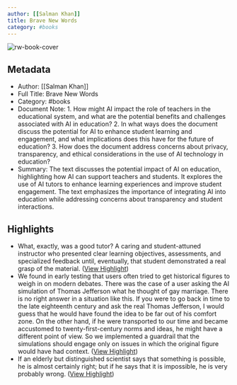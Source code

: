 ```yaml
---
author: [[Salman Khan]]
title: Brave New Words
category: #books
---
```

![rw-book-cover](https://readwise-assets.s3.amazonaws.com/media/reader/parsed_document_assets/174193013/j6VdHzVclsWFvMG94VkM_pot50_fBs5BCu_emKVQYFs-cove_bGRA24K.jpg)

## Metadata
- Author: [[Salman Khan]]
- Full Title: Brave New Words
- Category: #books
- Document Note: 1. How might AI impact the role of teachers in the educational system, and what are the potential benefits and challenges associated with AI in education?
   2. In what ways does the document discuss the potential for AI to enhance student learning and engagement, and what implications does this have for the future of education?
   3. How does the document address concerns about privacy, transparency, and ethical considerations in the use of AI technology in education?
- Summary: The text discusses the potential impact of AI on education, highlighting how AI can support teachers and students. It explores the use of AI tutors to enhance learning experiences and improve student engagement. The text emphasizes the importance of integrating AI into education while addressing concerns about transparency and student interactions.

## Highlights
- What, exactly, was a good tutor? A caring and student-attuned instructor who presented clear learning objectives, assessments, and specialized feedback until, eventually, that student demonstrated a real grasp of the material. ([View Highlight](https://read.readwise.io/read/01hy0zj1hh8f9zk1vp4hw9bdjd))
- We found in early testing that users often tried to get historical figures to weigh in on modern debates. There was the case of a user asking the AI simulation of Thomas Jefferson what he thought of gay marriage. There is no right answer in a situation like this. If you were to go back in time to the late eighteenth century and ask the real Thomas Jefferson, I would guess that he would have found the idea to be far out of his comfort zone. On the other hand, if he were transported to our time and became accustomed to twenty-first-century norms and ideas, he might have a different point of view. So we implemented a guardrail that the simulations should engage only on issues in which the original figure would have had context. ([View Highlight](https://read.readwise.io/read/01hy2s1gbd56r490ps38d26wtt))
- If an elderly but distinguished scientist says that something is possible, he is almost certainly right; but if he says that it is impossible, he is very probably wrong. ([View Highlight](https://read.readwise.io/read/01hy2s88t59gsc1fzhx2w7fbpa))
